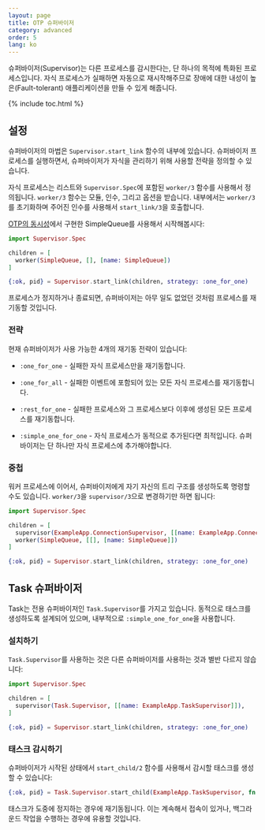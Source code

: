 ```yaml
---
layout: page
title: OTP 슈퍼바이저
category: advanced
order: 5
lang: ko
---
```


슈퍼바이저(Supervisor)는 다른 프로세스를 감시한다는, 단 하나의 목적에 특화된 프로세스입니다. 자식 프로세스가 실패하면 자동으로 재시작해주므로 장애에 대한 내성이 높은(Fault-tolerant) 애플리케이션을 만들 수 있게 해줍니다.

{% include toc.html %}

## 설정

슈퍼바이저의 마법은 `Supervisor.start_link` 함수의 내부에 있습니다. 슈퍼바이저 프로세스를 실행하면서, 슈퍼바이저가 자식을 관리하기 위해 사용할 전략을 정의할 수 있습니다.

자식 프로세스는 리스트와 `Supervisor.Spec`에 포함된 `worker/3` 함수를 사용해서 정의됩니다. `worker/3` 함수는 모듈, 인수, 그리고 옵션을 받습니다. 내부에서는 `worker/3`를 초기화하며 주어진 인수를 사용해서 `start_link/3`을 호출합니다.

[OTP의 동시성](/ko/lessons/advanced/otp-concurrency)에서 구현한 SimpleQueue를 사용해서 시작해봅시다:

```elixir
import Supervisor.Spec

children = [
  worker(SimpleQueue, [], [name: SimpleQueue])
]

{:ok, pid} = Supervisor.start_link(children, strategy: :one_for_one)
```

프로세스가 정지하거나 종료되면, 슈퍼바이저는 아무 일도 없었던 것처럼 프로세스를 재기동할 것입니다.

### 전략

현재 슈퍼바이저가 사용 가능한 4개의 재기동 전략이 있습니다:

+ `:one_for_one` - 실패한 자식 프로세스만을 재기동합니다.

+ `:one_for_all` - 실패한 이벤트에 포함되어 있는 모든 자식 프로세스를 재기동합니다.

+ `:rest_for_one` - 실패한 프로세스와 그 프로세스보다 이후에 생성된 모든 프로세스를 재기동합니다.

+ `:simple_one_for_one` - 자식 프로세스가 동적으로 추가된다면 최적입니다. 슈퍼바이저는 단 하나만 자식 프로세스에 추가해야합니다.

### 중첩

워커 프로세스에 이어서, 슈퍼바이저에게 자기 자신의 트리 구조를 생성하도록 명령할 수도 있습니다. `worker/3`을 `supervisor/3`으로 변경하기만 하면 됩니다:

```elixir
import Supervisor.Spec

children = [
  supervisor(ExampleApp.ConnectionSupervisor, [[name: ExampleApp.ConnectionSupervisor]]),
  worker(SimpleQueue, [[], [name: SimpleQueue]])
]

{:ok, pid} = Supervisor.start_link(children, strategy: :one_for_one)
```

## Task 슈퍼바이저

Task는 전용 슈퍼바이저인 `Task.Supervisor`를 가지고 있습니다. 동적으로 태스크를 생성하도록 설계되어 있으며, 내부적으로 `:simple_one_for_one`을 사용합니다.

### 설치하기

`Task.Supervisor`를 사용하는 것은 다른 슈퍼바이저를 사용하는 것과 별반 다르지 않습니다:

```elixir
import Supervisor.Spec

children = [
  supervisor(Task.Supervisor, [[name: ExampleApp.TaskSupervisor]]),
]

{:ok, pid} = Supervisor.start_link(children, strategy: :one_for_one)
```

### 태스크 감시하기

슈퍼바이저가 시작된 상태에서 `start_child/2` 함수를 사용해서 감시할 태스크를 생성할 수 있습니다:

```elixir
{:ok, pid} = Task.Supervisor.start_child(ExampleApp.TaskSupervisor, fn -> background_work end)
```

태스크가 도중에 정지하는 경우에 재기동됩니다. 이는 계속해서 접속이 있거나, 백그라운드 작업을 수행하는 경우에 유용할 것입니다.
